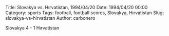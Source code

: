 Title: Slovakya vs. Hırvatistan, 1994/04/20
Date: 1994/04/20 00:00
Category: sports
Tags: football, football scores, Slovakya, Hırvatistan
Slug: slovakya-vs-hirvatistan
Author: carbonero


Slovakya 4 - 1 Hırvatistan
